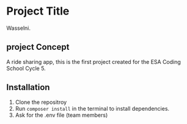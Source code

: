
# Project Title 
Wasselni.
## project Concept
A ride sharing app, this is the first project created for the ESA Coding School Cycle 5.
## Installation
1. Clone the repositroy
2. Run `composer install` in the terminal to install dependencies.
3. Ask for the .env file (team members)
 




